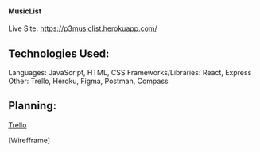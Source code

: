 #### MusicList

Live Site: https://p3musiclist.herokuapp.com/


## Technologies Used:


  Languages:  JavaScript, HTML, CSS
  Frameworks/Libraries: React, Express
  Other: Trello, Heroku, Figma, Postman, Compass


## Planning:

[Trello](https://trello.com/b/ncviuNED/music-app)

[Wirefframe]
